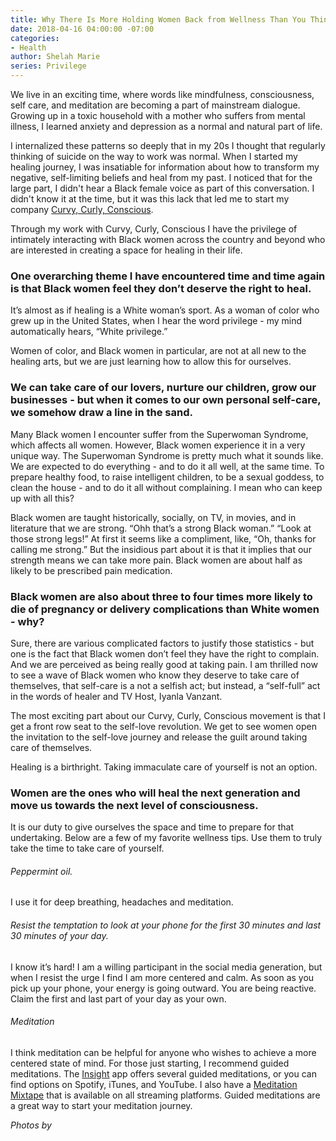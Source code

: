 ```yaml
---
title: Why There Is More Holding Women Back from Wellness Than You Think
date: 2018-04-16 04:00:00 -07:00
categories:
- Health
author: Shelah Marie
series: Privilege
---
```


We live in an exciting time, where words like mindfulness, consciousness, self care, and meditation are becoming a part of mainstream dialogue. Growing up in a toxic household with a mother who suffers from mental illness, I learned anxiety and depression as a normal and natural part of life.

I internalized these patterns so deeply that in my 20s I thought that regularly thinking of suicide on the way to work was normal. When I started my healing journey, I was insatiable for information about how to transform my negative, self-limiting beliefs and heal from my past. I noticed that for the large part, I didn't hear a Black female voice as part of this conversation. I didn't know it at the time, but it was this lack that led me to start my company [Curvy, Curly, Conscious](http://www.curvycurlyconscious.com/).  

Through my work with Curvy, Curly, Conscious I have the privilege of intimately interacting with Black women across the country and beyond who are interested in creating a space for healing in their life. 

### One overarching theme I have encountered time and time again is that Black women feel they don’t deserve the right to heal. 

It’s almost as if healing is a White woman’s sport. As a woman of color who grew up in the United States, when I hear the word privilege - my mind automatically hears, “White privilege.”  	

Women of color, and Black women in particular, are not at all new to the healing arts, but we are just learning how to allow this for ourselves. 

### We can take care of our lovers, nurture our children, grow our businesses - but when it comes to our own personal self-care, we somehow draw a line in the sand. 

Many Black women I encounter suffer from the Superwoman Syndrome, which affects all women. However, Black women experience it in a very unique way. The Superwoman Syndrome is pretty much what it sounds like. We are expected to do everything - and to do it all well, at the same time. To prepare healthy food, to raise intelligent children, to be a sexual goddess, to clean the house - and to do it all without complaining. I mean who can keep up with all this?

Black women are taught historically, socially, on TV, in movies, and in literature that we are strong. “Ohh that’s a strong Black woman.” “Look at those strong legs!” At first it seems like a compliment, like, “Oh, thanks for calling me strong.” But the insidious part about it is that it implies that our strength means we can take more pain. Black women are about half as likely to be prescribed pain medication. 

### Black women are also about three to four times more likely to die of pregnancy or delivery complications than White women - why?

Sure, there are various complicated factors to justify those statistics - but one is the fact that Black women don’t feel they have the right to complain. And we are perceived as being really good at taking pain. I am thrilled now to see a wave of Black women who know they deserve to take care of themselves, that self-care is a not a selfish act; but instead, a “self-full” act in the words of healer and TV Host, Iyanla Vanzant. 

The most exciting part about our Curvy, Curly, Conscious movement is that I get a front row seat to the self-love revolution. We get to see women open the invitation to the self-love journey and release the guilt around taking care of themselves. 

Healing is a birthright. Taking immaculate care of yourself is not an option. 

### Women are the ones who will heal the next generation and move us towards the next level of consciousness. 

It is our duty to give ourselves the space and time to prepare for that undertaking. Below are a few of my favorite wellness tips. Use them to truly take the time to take care of yourself.

###### Peppermint oil. 

I use it for deep breathing, headaches and meditation.

###### Resist the temptation to look at your phone for the first 30 minutes and last 30 minutes of your day. 

I know it’s hard! I am a willing participant in the social media generation, but when I resist the urge I find I am more centered and calm. As soon as you pick up your phone, your energy is going outward. You are being reactive. Claim the first and last part of your day as your own.

###### Meditation

I think meditation can be helpful for anyone who wishes to achieve a more centered state of mind. For those just starting, I recommend guided meditations. The [Insight](https://itunes.apple.com/us/app/insight-timer-meditation-app/id337472899?mt=8) app offers several guided meditations, or you can find options on Spotify, iTunes, and YouTube. I also have a [Meditation Mixtape](https://open.spotify.com/album/3Fm01zC9lox7X0NP05bdbf) that is available on all streaming platforms. Guided meditations are a great way to start your meditation journey. 

_Photos by_